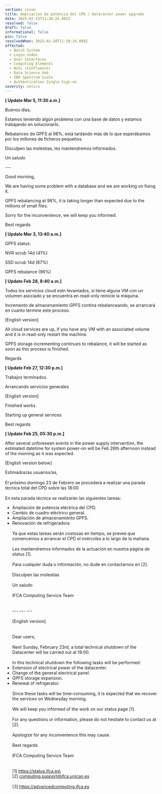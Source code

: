 ```yaml
---
section: issue
title: Ampliacion de potencia del CPD / Datacenter power upgrade
date: 2025-02-23T11:28:24.801Z
resolved: false
draft: false
informational: false
pin: false
resolvedWhen: 2025-02-28T11:28:24.809Z
affected:
  - Batch System
  - Login nodes
  - User Interfaces
  - Computing Elements
  - Wiki (Confluence)
  - Data Science Hub
  - IBM Spectrum Scale
  - Authentication Single Sign-on
severity: notice
---
```

**\[ Update Mar 5, 11:30 a.m.]**

Buenos días,

Estamos teniendo algún problema con una base de datos y estamos trabajando en solucionarlo.

Rebalanceo de GPFS al 98%, está tardando más de lo que esperábamos por los millones de ficheros pequeños.

Disculpen las molestias, les mantendremos informados.

Un saludo

\-﻿--

Good morning,

We are having some problem with a database and we are working on fixing it.

GPFS rebalancing at 98%, it is taking longer than expected due to the millions of small files.

Sorry for the inconvenience, we will keep you informed.

Best regards

**\[ Update Mar 3, 13:40 a.m.]**

G﻿PFS status:

NVR scrub 14d (41%)

SSD scrub 14d (87%)

GPFS rebalance (96%)

**\[ Update Feb 28, 8:40 a.m.]**

Todos los servicios cloud estn levantados, si tiene alguna VM con un volumen asociado y se encuentra en read-only reinicie la máquina.

Incremento de almacenamiento GPFS contina rebalanceando, se arrancará en cuanto termine este proceso.

\[English version]

All cloud services are up, if you have any VM with an associated volume and it is in read-only restart the machine.

GPFS storage incrementing continues to rebalance, it will be started as soon as this process is finished.

R﻿egards

**\[ Update Feb 27, 12:30 p.m.]**

Trabajos terminados.

Arrancando servicios generales

\[English version]

Finished works.

Starting up general services

Best regards

**\[ Update Feb 25, 05:30 p.m.]**

After several unforeseen events in the power supply intervention, the estimated datetime for system power-on will be Feb 26th afternoon instead of the morning as it was expected. 

\[English version below]

Estimados/as usuarios/as,\
\
El próximo domingo 23 de Febrero se procederá a realizar una parada técnica total del CPD sobre las 18:00\
\
En esta parada técnica se realizarán las siguientes tareas:

* Ampliación de potencia eléctrica del CPD.
* Cambio de cuadro eléctrico general.
* Ampliación de almacenamiento GPFS.
* Renovación de refrigeradora\
  \
  Ya que estas tareas serán costosas en tiempo, se prevee que comencemos a arrancar el CPD el miércoles a lo largo de la mañana.\
  \
  Les mantendremos informados de la actuación en nuestra página de status \[1].\
  \
  Para cualquier duda o información, no dude en contactarnos en \[2].\
  \
  Disculpen las molestias\
  \
  Un saludo\
  \
  IFCA Computing Service Team\
  \
  \
  --- --- ---\
  \
  \[English version]\
  \
  \
  Dear users,\
  \
  Next Sunday, February 23rd, a total technical shutdown of the Datacenter will be carried out at 18:00.\
  \
  In this technical shutdown the following tasks will be performed:
* Extension of electrical power of the datacenter.
* Change of the general electrical panel.
* GPFS storage expansion.
* Renewal of refrigerator.\
  \
  Since these tasks will be time-consuming, it is expected that we recover the services on Wednesday morning.\
  \
  We will keep you informed of the work on our status page \[1].\
  \
  For any questions or information, please do not hesitate to contact us at \[2].\
  \
  Apologize for any inconvenience this may cause.\
  \
  Best regards\
  \
  IFCA Computing Service Team\
  \
  \
  \[1] https://status.ifca.es\
  \
  \[2] computing.support@ifca.unican.es\
  \
  \[3] <https://advancedcomputing.ifca.es>